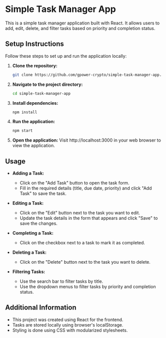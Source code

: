 

# Simple Task Manager App

This is a simple task manager application built with React. It allows users to add, edit, delete, and filter tasks based on priority and completion status.

## Setup Instructions

Follow these steps to set up and run the application locally:

1. **Clone the repository:**
   ```bash
   git clone https://github.com/gpower-crypto/simple-task-manager-app.git
   ```

2. **Navigate to the project directory:**
   ```bash
   cd simple-task-manager-app
   ```

3. **Install dependencies:**
   ```bash
   npm install
   ```

4. **Run the application:**
   ```bash
   npm start
   ```

5. **Open the application:**
   Visit http://localhost:3000 in your web browser to view the application.

## Usage

- **Adding a Task:**
  - Click on the "Add Task" button to open the task form.
  - Fill in the required details (title, due date, priority) and click "Add Task" to save the task.

- **Editing a Task:**
  - Click on the "Edit" button next to the task you want to edit.
  - Update the task details in the form that appears and click "Save" to save the changes.

- **Completing a Task:**
  - Click on the checkbox next to a task to mark it as completed.

- **Deleting a Task:**
  - Click on the "Delete" button next to the task you want to delete.

- **Filtering Tasks:**
  - Use the search bar to filter tasks by title.
  - Use the dropdown menus to filter tasks by priority and completion status.

## Additional Information

- This project was created using React for the frontend.
- Tasks are stored locally using browser's localStorage.
- Styling is done using CSS with modularized stylesheets.
